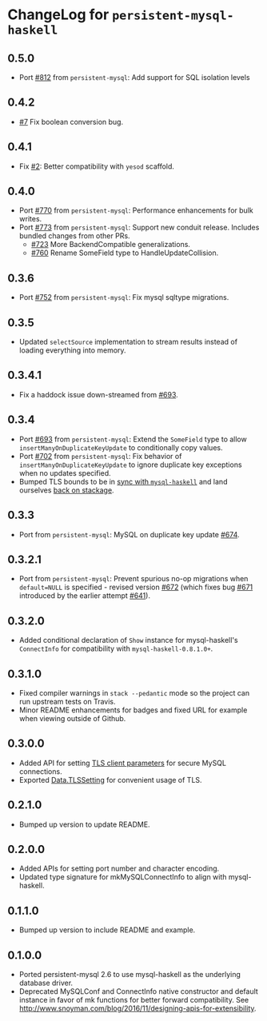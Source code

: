 # ChangeLog for `persistent-mysql-haskell`

## 0.5.0

- Port [#812](https://github.com/yesodweb/persistent/pull/812) from `persistent-mysql`: Add support for SQL isolation levels

## 0.4.2

- [#7](https://github.com/naushadh/persistent/pull/7) Fix boolean conversion bug.

## 0.4.1

- Fix [#2](https://github.com/naushadh/persistent/issues/2): Better compatibility with `yesod` scaffold.

## 0.4.0

- Port [#770](https://github.com/yesodweb/persistent/pull/770) from `persistent-mysql`: Performance enhancements for bulk writes.
- Port [#773](https://github.com/yesodweb/persistent/pull/773) from `persistent-mysql`: Support new conduit release. Includes bundled changes from other PRs.
  - [#723](https://github.com/yesodweb/persistent/pull/723) More BackendCompatible generalizations.
  - [#760](https://github.com/yesodweb/persistent/pull/760) Rename SomeField type to HandleUpdateCollision.

## 0.3.6
- Port [#752](https://github.com/yesodweb/persistent/pull/754) from `persistent-mysql`: Fix mysql sqltype migrations.

## 0.3.5
- Updated `selectSource` implementation to stream results instead of loading everything into memory.

## 0.3.4.1
- Fix a haddock issue down-streamed from [#693](https://github.com/yesodweb/persistent/pull/693).

## 0.3.4
- Port [#693](https://github.com/yesodweb/persistent/pull/693) from `persistent-mysql`: Extend the `SomeField` type to allow `insertManyOnDuplicateKeyUpdate` to conditionally copy values.
- Port [#702](https://github.com/yesodweb/persistent/pull/702) from `persistent-mysql`: Fix behavior of `insertManyOnDuplicateKeyUpdate` to ignore duplicate key exceptions when no updates specified.
- Bumped TLS bounds to be in [sync with `mysql-haskell`](https://github.com/winterland1989/mysql-haskell/pull/15) and land ourselves [back on stackage](https://github.com/fpco/stackage/pull/2956).

## 0.3.3
- Port from `persistent-mysql`: MySQL on duplicate key update [#674](https://github.com/yesodweb/persistent/pull/674).

## 0.3.2.1
- Port from `persistent-mysql`: Prevent spurious no-op migrations when `default=NULL` is specified - revised version [#672](https://github.com/yesodweb/persistent/pull/672) (which fixes bug [#671](https://github.com/yesodweb/persistent/issues/671) introduced by the earlier attempt [#641](https://github.com/yesodweb/persistent/pull/641)).

## 0.3.2.0
- Added conditional declaration of `Show` instance for mysql-haskell's `ConnectInfo` for compatibility with `mysql-haskell-0.8.1.0+`.

## 0.3.1.0
- Fixed compiler warnings in `stack --pedantic` mode so the project can run upstream tests on Travis.
- Minor README enhancements for badges and fixed URL for example when viewing outside of Github.

## 0.3.0.0
- Added API for setting [TLS client parameters](https://hackage.haskell.org/package/mysql-haskell-0.8.0.0/docs/Database-MySQL-TLS.html) for secure MySQL connections.
- Exported [Data.TLSSetting](https://hackage.haskell.org/package/tcp-streams-1.0.0.0/docs/Data-TLSSetting.html) for convenient usage of TLS.

## 0.2.1.0
- Bumped up version to update README.

## 0.2.0.0
- Added APIs for setting port number and character encoding.
- Updated type signature for mkMySQLConnectInfo to align with mysql-haskell.

## 0.1.1.0
- Bumped up version to include README and example.

## 0.1.0.0

* Ported persistent-mysql 2.6 to use mysql-haskell as the underlying database driver.
* Deprecated MySQLConf and ConnectInfo native constructor and default instance in favor of mk functions for better forward compatibility. See http://www.snoyman.com/blog/2016/11/designing-apis-for-extensibility.
